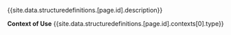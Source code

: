 {{site.data.structuredefinitions.[page.id].description}}

**Context of Use** {{site.data.structuredefinitions.[page.id].contexts[0].type}}
